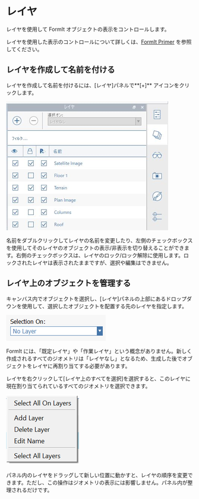 # レイヤ

レイヤを使用して FormIt オブジェクトの表示をコントロールします。

レイヤを使用した表示のコントロールについて詳しくは、[FormIt Primer](../formit-primer/part-i/control-visibility-with-layers.md) を参照してください。

## レイヤを作成して名前を付ける

レイヤを作成して名前を付けるには、[レイヤ]パネルで**[+]** アイコンをクリックします。

![](<../.gitbook/assets/layer-locking-image (1).jpg>)

名前をダブルクリックしてレイヤの名前を変更したり、左側のチェックボックスを使用してそのレイヤのオブジェクトの表示/非表示を切り替えることができます。右側のチェックボックスは、レイヤのロック/ロック解除に使用します。ロックされたレイヤは表示されたままですが、選択や編集はできません。

## レイヤ上のオブジェクトを管理する

キャンバス内でオブジェクトを選択し、[レイヤ]パネルの上部にあるドロップダウンを使用して、選択したオブジェクトを配置する先のレイヤを指定します。

![](../.gitbook/assets/20191216-layers-panel-2.png)

FormIt には、「既定レイヤ」や「作業レイヤ」という概念がありません。新しく作成されるすべてのジオメトリは「レイヤなし」となるため、生成した後でオブジェクトをレイヤに再割り当てする必要があります。

レイヤを右クリックして[レイヤ上のすべてを選択]を選択すると、このレイヤに現在割り当てられているすべてのジオメトリを選択できます。

![](../.gitbook/assets/20191216-layers-panel-3.png)

パネル内のレイヤをドラッグして新しい位置に動かすと、レイヤの順序を変更できます。ただし、この操作はジオメトリの表示には影響しません。パネル内が整理されるだけです。
